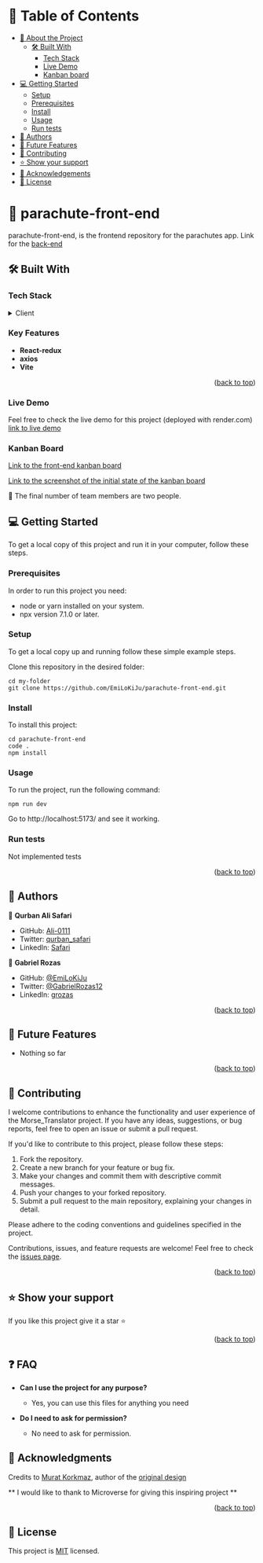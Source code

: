 <a name="parachute-front-end"></a>

# 📗 Table of Contents

- [📖 About the Project](#about-project)
  - [🛠 Built With](#built-with)
    - [Tech Stack](#tech-stack)
    - [Live Demo](#live-demo)
    - [Kanban board](#kanban-board)
- [💻 Getting Started](#getting-started)
  - [Setup](#setup)
  - [Prerequisites](#prerequisites)
  - [Install](#install)
  - [Usage](#usage)
  - [Run tests](#run-tests)
- [👥 Authors](#authors)
- [🔭 Future Features](#future-features)
- [🤝 Contributing](#contributing)
- [⭐️ Show your support](#support)
- [🙏 Acknowledgements](#acknowledgements)
- [📝 License](#license)

<!-- PROJECT DESCRIPTION -->

# 📖 parachute-front-end <a name="about-project"></a>
parachute-front-end, is the frontend repository for the parachutes app.
Link for the [back-end](https://github.com/EmiLoKiJu/parachute-back-end)

## 🛠 Built With <a name="built-with"></a>

### Tech Stack <a name="tech-stack"></a>

<details>
  <summary>Client</summary>
  <ul>
    <li><a href="https://github.com/vitejs/vite-plugin-react/blob/main/packages/plugin-react/README.md">@vitejs/plugin-react uses [Babel](https://babeljs.io/)</a></li>
    <li><a href="https://github.com/vitejs/vite-plugin-react-swc">@vitejs/plugin-react-swc uses [SWC](https://swc.rs/)</a></li>
    <li><a href="https://redux.js.org/introduction/installation">React-redux</a></li>
    <li><a href="https://axios-http.com/docs/intro">axios</a></li>
  </ul>
</details>

<!-- Features -->

### Key Features <a name="key-features"></a>

- **React-redux**
- **axios**
- **Vite**

<p align="right">(<a href="#readme-top">back to top</a>)</p>

### Live Demo <a name="live-demo"></a>

Feel free to check the live demo for this project
(deployed with render.com) [link to live demo](https://parachute-front-end.onrender.com/)

### Kanban Board <a name="kanban-board"></a>

[Link to the front-end kanban board](https://github.com/EmiLoKiJu/parachute-front-end/projects/1)

[Link to the screenshot of the initial state of the kanban board](https://user-images.githubusercontent.com/84760694/278127098-ae9f47c2-67e2-4672-b8ac-f9c74c96e80f.png)

🤝 The final number of team members are two people.

## 💻 Getting Started <a name="getting-started"></a>
<!-- https://github.com/EmiLoKiJu/parachute-front-end -->

To get a local copy of this project and run it in your computer, follow these steps.

### Prerequisites

In order to run this project you need:
- node or yarn installed on your system.
- npx version 7.1.0 or later.

### Setup

To get a local copy up and running follow these simple example steps.

Clone this repository in the desired folder:
```
cd my-folder
git clone https://github.com/EmiLoKiJu/parachute-front-end.git
```

### Install

To install this project:
```
cd parachute-front-end
code .
npm install
```
### Usage

To run the project, run the following command:
```
npm run dev
```

Go to http://localhost:5173/ and see it working.

### Run tests

Not implemented tests

<p align="right">(<a href="#parachute-front-end">back to top</a>)</p>

<!-- AUTHORS -->
## 👥 Authors <a name="authors"></a>

👤 **Qurban Ali Safari**
- GitHub:   [Ali-0111](https://github.com/Ali-0111)
- Twitter:  [qurban_safari](https://twitter.com/qurban_safari)
- LinkedIn: [Safari](https://www.linkedin.com/in/ali-safari-linked)

👤 **Gabriel Rozas**
- GitHub: [@EmiLoKiJu](https://github.com/EmiLoKiJu)
- Twitter: [@GabrielRozas12](https://twitter.com/GabrielRozas12)
- LinkedIn: [grozas](https://www.linkedin.com/in/grozas/)

<p align="right">(<a href="#parachute-front-end">back to top</a>)</p>

<!-- FUTURE FEATURES -->

## 🔭 Future Features <a name="future-features"></a>

- Nothing so far

<p align="right">(<a href="#parachute-front-end">back to top</a>)</p>

<!-- CONTRIBUTING -->

## 🤝 Contributing <a name="contributing"></a>

I welcome contributions to enhance the functionality and user experience of the Morse_Translator project. If you have any ideas, suggestions, or bug reports, feel free to open an issue or submit a pull request.

If you'd like to contribute to this project, please follow these steps:

1. Fork the repository.
2. Create a new branch for your feature or bug fix.
3. Make your changes and commit them with descriptive commit messages.
4. Push your changes to your forked repository.
5. Submit a pull request to the main repository, explaining your changes in detail.

Please adhere to the coding conventions and guidelines specified in the project.

Contributions, issues, and feature requests are welcome!
Feel free to check the [issues page](../../issues).

<p align="right">(<a href="#parachute-front-end">back to top</a>)</p>

<!-- SUPPORT -->

## ⭐️ Show your support <a name="support"></a>

If you like this project give it a star ⭐️

<p align="right">(<a href="#parachute-front-end">back to top</a>)</p>

<!-- FAQ -->

## ❓ FAQ <a name="faq"></a>

- **Can I use the project for any purpose?**

  - Yes, you can use this files for anything you need

- **Do I need to ask for permission?**

  - No need to ask for permission.


<!-- ACKNOWLEDGEMENTS -->

## 🙏 Acknowledgments <a name="acknowledgements"></a>

Credits to [Murat Korkmaz](https://www.behance.net/muratk), author of the [original design](https://www.behance.net/gallery/26425031/Vespa-Responsive-Redesign)

** I would like to thank to Microverse for giving this inspiring project **

<p align="right">(<a href="#parachute-front-end">back to top</a>)</p>

<!-- LICENSE -->

## 📝 License <a name="license"></a>

This project is [MIT](./LICENSE) licensed.
